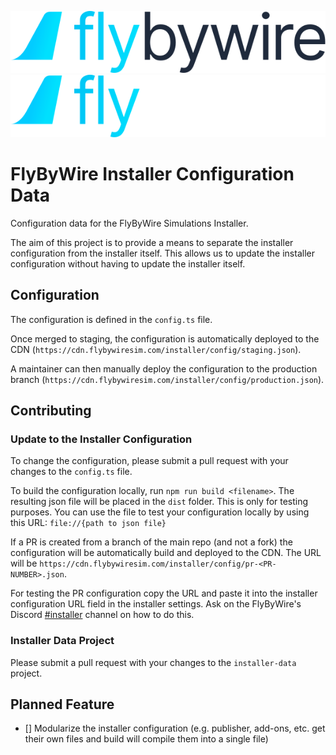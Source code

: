 ![FlyByWire Simulations](https://raw.githubusercontent.com/flybywiresim/branding/master/tails-with-text/FBW-Color-Dark.svg#gh-light-mode-only)
![FlyByWire Simulations](https://raw.githubusercontent.com/flybywiresim/branding/master/tails-with-text/FBW-Color-Light.svg#gh-dark-mode-only)

# FlyByWire Installer Configuration Data

Configuration data for the FlyByWire Simulations Installer.

The aim of this project is to provide a means to separate the installer configuration from the installer itself. This allows us to update the installer configuration without having to update the installer itself.

## Configuration

The configuration is defined in the `config.ts` file.

Once merged to staging, the configuration is automatically deployed to the CDN (`https://cdn.flybywiresim.com/installer/config/staging.json`).

A maintainer can then manually deploy the configuration to the production branch (`https://cdn.flybywiresim.com/installer/config/production.json`).

## Contributing

### Update to the Installer Configuration

To change the configuration, please submit a pull request with your changes to the `config.ts` file.

To build the configuration locally, run `npm run build <filename>`. The resulting json file will be placed in the `dist` folder. This is only for testing purposes. You can use the file to test your configuration locally by using this URL: `file://{path to json file}`

If a PR is created from a branch of the main repo (and not a fork) the configuration will be automatically build and deployed to the CDN. The URL will be `https://cdn.flybywiresim.com/installer/config/pr-<PR-NUMBER>.json`.

For testing the PR configuration copy the URL and paste it into the installer configuration URL field in the installer settings. Ask on the FlyByWire's Discord [#installer](https://discord.com/channels/738864299392630914/757387126173204540) channel on how to do this.

### Installer Data Project

Please submit a pull request with your changes to the `installer-data` project.
                                                       
## Planned Feature

- [] Modularize the installer configuration (e.g. publisher, add-ons, etc. get their own files and build will compile them into a single file)
